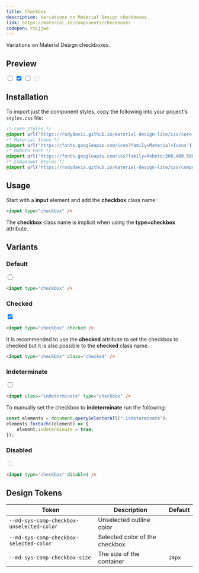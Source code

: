 ```yaml
---
title: Checkbox
description: Variations on Material Design checkboxes.
link: https://material.io/components/checkboxes
codepen: YzLjjwo
---
```


Variations on Material Design checkboxes.

## Preview

<div class="preview">
    <input type="checkbox" />
    <input type="checkbox" checked />
    <input class="indeterminate" type="checkbox" />
    <input type="checkbox" disabled />
</div>

## Installation

To import just the component styles, copy the following into your project's `styles.css` file:

```css
/* Core Styles */
@import url('https://rodydavis.github.io/material-design-lite/css/core.css');
/* Material Icons */
@import url('https://fonts.googleapis.com/icon?family=Material+Icons');
/* Roboto Font */
@import url('https://fonts.googleapis.com/css?family=Roboto:300,400,500,700&amp;display=swap');
/* Component Styles */
@import url('https://rodydavis.github.io/material-design-lite/css/components/checkbox/style.css');
```

## Usage

Start with a **input** element and add the **checkbox** class name:

```html
<input type="checkbox" />
```

The **checkbox** class name is implicit when using the **type=checkbox** attribute.

## Variants

### Default

<div class="preview">
    <input type="checkbox" />
</div>

```html
<input type="checkbox" />
```

### Checked

<div class="preview">
    <input type="checkbox" checked />
</div>

```html
<input type="checkbox" checked />
```

It is recommended to use the **checked** attribute to set the checkbox to checked but it is also possible to the **checked** class name.

```html
<input type="checkbox" class="checked" />
```

### Indeterminate

<div class="preview">
    <input class="indeterminate" type="checkbox" />
</div>

```html
<input class="indeterminate" type="checkbox" />
```

To manually set the checkbox to **indeterminate** run the following:

```js
const elements = document.querySelectorAll(".indeterminate");
elements.forEach((element) => {
    element.indeterminate = true;
});
```

### Disabled

<div class="preview">
    <input type="checkbox" disabled />
</div>

```html
<input type="checkbox" disabled />
```

## Design Tokens

| Token                       | Description                        | Default                                                                                         |
|-----------------------------|------------------------------------|-------------------------------------------------------------------------------------------------|
| `--md-sys-comp-checkbox-unselected-color`    | Unselected outline color   | <div class="tooltip token-box color-outline" data-tooltip="--md-sys-color-outline"></div>       |
| `--md-sys-comp-checkbox-selected-color` | Selected color of the checkbox | <div class="tooltip token-box color-primary" data-tooltip="--md-sys-color-primary"></div> |
| `--md-sys-comp-checkbox-size`  | The size of the container         | `24px`                                                                                         |

<script>
  const elements = document.querySelectorAll(".indeterminate");
  elements.forEach((element) => {
    element.indeterminate = true;
  });
</script>